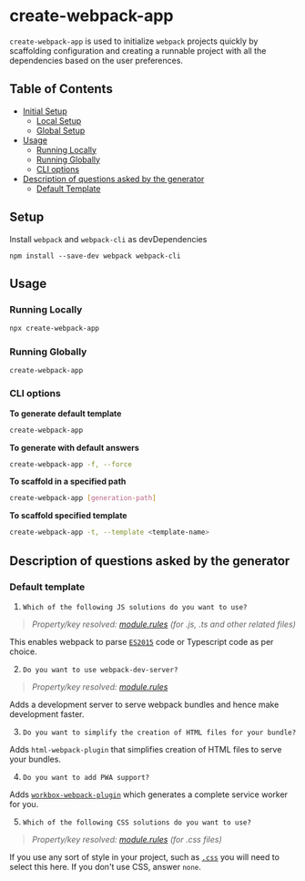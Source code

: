 # create-webpack-app

`create-webpack-app` is used to initialize `webpack` projects quickly by scaffolding configuration and creating a runnable project with all the dependencies based on the user preferences.

## Table of Contents

- [Initial Setup](#initial-setup)
  - [Local Setup](#local-setup)
  - [Global Setup](#global-setup)
- [Usage](#usage)
  - [Running Locally](#running-locally)
  - [Running Globally](#running-globally)
  - [CLI options](#cli-options)
- [Description of questions asked by the generator](#description-of-questions-asked-by-the-generator)
  - [Default Template](#default-template)

## Setup

Install `webpack` and `webpack-cli` as devDependencies

```shell
npm install --save-dev webpack webpack-cli
```

## Usage

### Running Locally

```bash
npx create-webpack-app
```

### Running Globally

```shell
create-webpack-app
```

### CLI options

**To generate default template**

```bash
create-webpack-app
```

**To generate with default answers**

```bash
create-webpack-app -f, --force
```

**To scaffold in a specified path**

```bash
create-webpack-app [generation-path]
```

**To scaffold specified template**

```bash
create-webpack-app -t, --template <template-name>
```

## Description of questions asked by the generator

### Default template

1. `Which of the following JS solutions do you want to use?`

> _Property/key resolved: [module.rules](https://webpack.js.org/configuration/module/#module-rules) (for .js, .ts and other related files)_

This enables webpack to parse [`ES2015`](https://babeljs.io/learn-es2015/) code or Typescript code as per choice.

2. `Do you want to use webpack-dev-server?`

> _Property/key resolved: [module.rules](https://webpack.js.org/configuration/dev-server/)_

Adds a development server to serve webpack bundles and hence make development faster.

3. `Do you want to simplify the creation of HTML files for your bundle?`

Adds `html-webpack-plugin` that simplifies creation of HTML files to serve your bundles.

4. `Do you want to add PWA support?`

Adds [`workbox-webpack-plugin`](https://developers.google.com/web/tools/workbox/modules/workbox-webpack-plugin) which generates a complete service worker for you.

5. `Which of the following CSS solutions do you want to use?`

> _Property/key resolved: [module.rules](https://webpack.js.org/configuration/module/#module-rules) (for .css files)_

If you use any sort of style in your project, such as [`.css`](https://developer.mozilla.org/en-US/docs/Web/CSS) you will need to select this here. If you don't use CSS, answer `none`.
